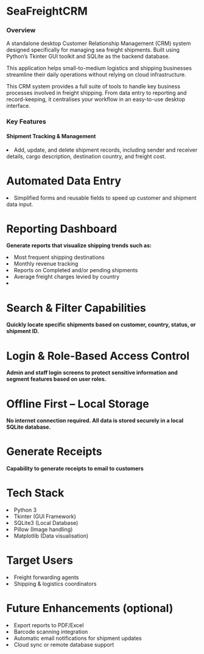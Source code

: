# SeaFreightCRM

**<h3>Overview</h3>**

A standalone desktop Customer Relationship Management (CRM) system designed specifically for managing sea freight shipments. 
Built using Python’s Tkinter GUI toolkit and SQLite as the backend database.

This application helps small-to-medium logistics and shipping businesses streamline their daily operations without relying on cloud infrastructure.

This CRM system provides a full suite of tools to handle key business processes involved in freight shipping. 
From data entry to reporting and record-keeping, it centralises your workflow in an easy-to-use desktop interface.

**<h3>Key Features</h3>**

<h4>Shipment Tracking & Management</h4>
<li> Add, update, and delete shipment records, including sender and receiver details, cargo description, destination country, and freight cost.</li>

# Automated Data Entry
<li>Simplified forms and reusable fields to speed up customer and shipment data input.</li>

# Reporting Dashboard
**Generate reports that visualize shipping trends such as:**

<li>Most frequent shipping destinations</li>

<li>Monthly revenue tracking</li>

<li>Reports on Completed and/or pending shipments</li>

<li>Average freight charges levied by country<li></li>

# Search & Filter Capabilities
**Quickly locate specific shipments based on customer, country, status, or shipment ID.**

# Login & Role-Based Access Control
**Admin and staff login screens to protect sensitive information and segment features based on user roles.**

# Offline First – Local Storage
**No internet connection required. All data is stored securely in a local SQLite database.**

# Generate Receipts
**Capability to generate receipts to email to customers**

# Tech Stack
<li>Python 3</li>

<li>Tkinter (GUI Framework)</li>

<li>SQLite3 (Local Database)</li>

<li>Pillow (Image handling)</li>

<li>Matplotlib (Data visualisation)</li>

# Target Users
<li>Freight forwarding agents</li>

<li>Shipping & logistics coordinators</li>

# Future Enhancements (optional)
<li>Export reports to PDF/Excel</li>

<li>Barcode scanning integration</li>

<li>Automatic email notifications for shipment updates</li>

<li>Cloud sync or remote database support</li>












